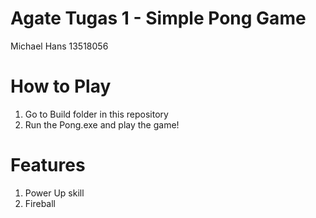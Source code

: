 # Agate Tugas 1 - Simple Pong Game

Michael Hans
13518056

# How to Play
1. Go to Build folder in this repository
2. Run the Pong.exe and play the game!

# Features
1. Power Up skill
2. Fireball
